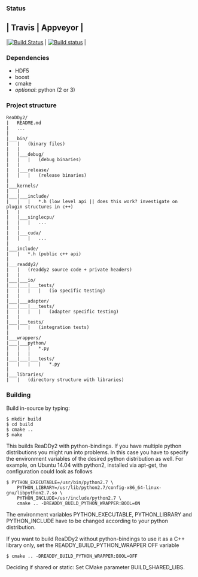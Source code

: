 ### Status
| Travis | Appveyor |
---------------------
|[![Build Status](https://travis-ci.org/clonker/ReaDDy2.png?branch=master)](https://travis-ci.org/clonker/ReaDDy2) | [![Build status](https://ci.appveyor.com/api/projects/status/ve6rhy2fs2fnyjqi?svg=true)](https://ci.appveyor.com/project/clonker/readdy2)  |

### Dependencies
- HDF5
- boost
- cmake
- *optional*: python (2 or 3)

### Project structure
```
ReaDDy2/
|   README.md
|   ...
|
|___bin/
|   |   (binary files)
|   |
|   |___debug/
|   |   |   (debug binaries)
|   |
|   |___release/
|   |   |   (release binaries)
|
|___kernels/
|   |
|___|___include/
|   |   |   *.h (low level api || does this work? investigate on plugin structures in c++)
|   |
|   |___singlecpu/
|   |   |   ...
|   |
|   |___cuda/
|   |   |   ...
|
|___include/
|   |   *.h (public c++ api)
|
|___readdy2/
|   |   (readdy2 source code + private headers)
|   |
|___|___io/
|___|___|___tests/
|   |   |   |   (io specific testing)
|   |
|___|___adapter/
|___|___|___tests/
|   |   |   |   (adapter specific testing)
|   |   
|___|___tests/
|   |   |   (integration tests)
|
|___wrappers/
|___|___python/
|   |   |   *.py
|   |   |
|___|___|___tests/
|   |   |   |   *.py
|
|___libraries/
|   |   (directory structure with libraries)

```
### Building
Build in-source by typing:

	$ mkdir build
	$ cd build
	$ cmake .. 
	$ make
This builds ReaDDy2 with python-bindings. If you have multiple python distributions
you might run into problems. In this case you have to specify the
environment variables of the desired python distribution as well. For
example, on Ubuntu 14.04 with python2, installed via apt-get, the 
configuration could look as follows

	$ PYTHON_EXECUTABLE=/usr/bin/python2.7 \
		PYTHON_LIBRARY=/usr/lib/python2.7/config-x86_64-linux-gnu/libpython2.7.so \
		PYTHON_INCLUDE=/usr/include/python2.7 \
		cmake .. -DREADDY_BUILD_PYTHON_WRAPPER:BOOL=ON
The environment variables PYTHON_EXECUTABLE, PYTHON_LIBRARY and 
PYTHON_INCLUDE have to be changed according to your python distribution.

If you want to build ReaDDy2 without python-bindings to use it as a C++ 
library only, set the READDY_BUILD_PYTHON_WRAPPER OFF variable

	$ cmake .. -DREADDY_BUILD_PYTHON_WRAPPER:BOOL=OFF
	
Deciding if shared or static: Set CMake parameter BUILD_SHARED_LIBS.